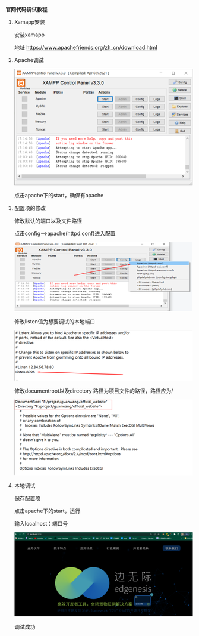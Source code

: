 **官网代码调试教程**

1.  Xamapp安装

    安装xamapp

    地址 <https://www.apachefriends.org/zh_cn/download.html>

2.  Apache调试

    ![2](./img/2-1.png)

    点击apache下的start，确保有apache

3.  配置项的修改

    修改默认的端口以及文件路径

    点击config\--\>apache(httpd.conf)进入配置

    ![2](./img/2-2.png)

    修改listen值为想要调试的本地端口

    ![2](./img/2-3.png)

    修改documentroot以及directory 路径为项目文件的路径，路径应为/

    ![2](./img/2-4.png)

4.  本地调试

    保存配置项

    点击apache下的start，运行

    输入localhost：端口号

    ![2](./img/2-5.png)

    调试成功
